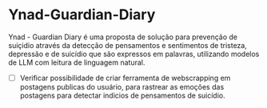 # Ynad-Guardian-Diary
Ynad - Guardian Diary é uma proposta de solução para prevenção de suiçidio através da detecção de pensamentos e sentimentos de tristeza, depressão e de suicídio que são expressos em palavras, utilizando modelos de LLM com leitura de linguagem natural.

- [ ] Verificar possibilidade de criar ferramenta de webscrapping em postagens publicas do usuário, para rastrear as emoções das postagens para detectar indicios de pensamentos de suicídio.
